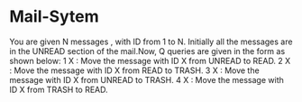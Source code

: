 # Mail-Sytem
You are given N messages , with ID from 1 to N. Initially all the messages are in the UNREAD section of the mail.Now, Q queries are given in the form as shown below: 1 X : Move the message with ID X from UNREAD to READ. 2 X : Move the message with ID X from READ to TRASH. 3 X : Move the message with ID X from UNREAD to TRASH. 4 X : Move the message with ID X from TRASH to READ.
